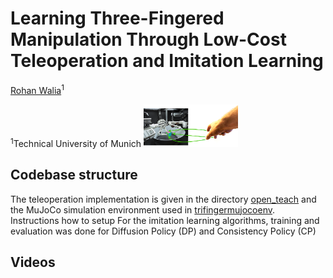 # Learning Three-Fingered Manipulation Through Low-Cost Teleoperation and Imitation Learning

[Rohan Walia]()<sup>1</sup>

<sup>1</sup>Technical University of Munich
<img src="overview.png" alt="TriFinger" width="30%"/>

## Codebase structure
The teleoperation implementation is given in the directory [open_teach](./open_teach) and the MuJoCo simulation environment used in [trifingermujocoenv](./trifingermujocoenv). Instructions how to setup  For the imitation learning algorithms, training and evaluation was done for Diffusion Policy (DP) and Consistency Policy (CP)

## Videos
